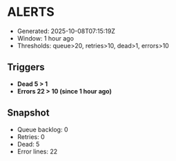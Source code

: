 # ALERTS

- Generated: 2025-10-08T07:15:19Z
- Window: 1 hour ago
- Thresholds: queue>20, retries>10, dead>1, errors>10

## Triggers
- **Dead 5 > 1**
- **Errors 22 > 10 (since 1 hour ago)**

## Snapshot
- Queue backlog: 0
- Retries: 0
- Dead: 5
- Error lines: 22
